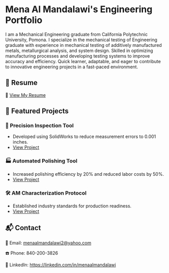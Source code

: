 # Mena Al Mandalawi's Engineering Portfolio

I am a Mechanical Engineering graduate from California Polytechnic University, Pomona. I specialize in the mechanical testing of Engineering graduate with experience in mechanical testing of additively manufactured metals, metallurgical analysis, and system design. Skilled in optimizing manufacturing processes and developing testing systems to improve accuracy and efficiency. Quick learner, adaptable, and eager to contribute to innovative engineering projects in a fast-paced environment.

## 📄 Resume
🔗 [View My Resume](Resume02_01_2025.pdf)

## 📌 Featured Projects
### 🔧 Precision Inspection Tool
- Developed using SolidWorks to reduce measurement errors to 0.001 inches.
- [View Project](projects/precision-inspection-tool/README.md)

### 🏭 Automated Polishing Tool
- Increased polishing efficiency by 20% and reduced labor costs by 50%.
- [View Project](projects/automated-polishing-tool/README.md)

### 🛠 AM Characterization Protocol
- Established industry standards for production readiness.
- [View Project](projects/AM-characterization-protocol/README.md)

## 📬 Contact
📧 Email: menaalmandalawi2@yahoo.com 

☎️ Phone: 840-200-3826

🔗 LinkedIn: https://linkedin.com/in/menaalmandalawi


<!--
**joshmadakor1/joshmadakor1** is a ✨ _special_ ✨ repository because its `README.md` (this file) appears on your GitHub profile.

Here are some ideas to get you started:

- 🔭 I’m currently working on ...
- 🌱 I’m currently learning ...
- 👯 I’m looking to collaborate on ...
- 🤔 I’m looking for help with ...
- 💬 Ask me about ...
- 📫 How to reach me: ...
- 😄 Pronouns: ...
- ⚡ Fun fact: ...
-->

